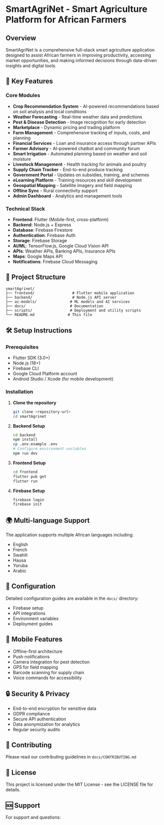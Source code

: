 # SmartAgriNet - Smart Agriculture Platform for African Farmers

## Overview
SmartAgriNet is a comprehensive full-stack smart agriculture application designed to assist African farmers in improving productivity, accessing market opportunities, and making informed decisions through data-driven insights and digital tools.

## 🚀 Key Features

### Core Modules
- **Crop Recommendation System** - AI-powered recommendations based on soil analysis and local conditions
- **Weather Forecasting** - Real-time weather data and predictions
- **Pest & Disease Detection** - Image recognition for early detection
- **Marketplace** - Dynamic pricing and trading platform
- **Farm Management** - Comprehensive tracking of inputs, costs, and planning
- **Financial Services** - Loan and insurance access through partner APIs
- **Farmer Advisory** - AI-powered chatbot and community forum
- **Smart Irrigation** - Automated planning based on weather and soil moisture
- **Livestock Management** - Health tracking for animals and poultry
- **Supply Chain Tracker** - End-to-end produce tracking
- **Government Portal** - Updates on subsidies, training, and schemes
- **eLearning Platform** - Training resources and skill development
- **Geospatial Mapping** - Satellite imagery and field mapping
- **Offline Sync** - Rural connectivity support
- **Admin Dashboard** - Analytics and management tools
### Technical Stack
- **Frontend**: Flutter (Mobile-first, cross-platform)
- **Backend**: Node.js + Express
- **Database**: Firebase Firestore
- **Authentication**: Firebase Auth
- **Storage**: Firebase Storage
- **AI/ML**: TensorFlow.js, Google Cloud Vision API
- **APIs**: Weather APIs, Banking APIs, Insurance APIs
- **Maps**: Google Maps API
- **Notifications**: Firebase Cloud Messaging

## 📁 Project Structure
```
smartAgrinet/
├── frontend/                 # Flutter mobile application
├── backend/                  # Node.js API server
├── ai-models/               # ML models and AI services
├── docs/                    # Documentation
├── scripts/                 # Deployment and utility scripts
└── README.md               # This file
```

## 🛠️ Setup Instructions

### Prerequisites
- Flutter SDK (3.0+)
- Node.js (18+)
- Firebase CLI
- Google Cloud Platform account
- Android Studio / Xcode (for mobile development)

### Installation

1. **Clone the repository**
   ```bash
   git clone <repository-url>
   cd smartAgrinet
   ```

2. **Backend Setup**
   ```bash
   cd backend
   npm install
   cp .env.example .env
   # Configure environment variables
   npm run dev
   ```

3. **Frontend Setup**
   ```bash
   cd frontend
   flutter pub get
   flutter run
   ```

4. **Firebase Setup**
   ```bash
   firebase login
   firebase init
   ```

## 🌍 Multi-language Support
The application supports multiple African languages including:
- English
- French
- Swahili
- Hausa
- Yoruba
- Arabic

## 🔧 Configuration
Detailed configuration guides are available in the `docs/` directory:
- Firebase setup
- API integrations
- Environment variables
- Deployment guides

## 📱 Mobile Features
- Offline-first architecture
- Push notifications
- Camera integration for pest detection
- GPS for field mapping
- Barcode scanning for supply chain
- Voice commands for accessibility

## 🔒 Security & Privacy
- End-to-end encryption for sensitive data
- GDPR compliance
- Secure API authentication
- Data anonymization for analytics
- Regular security audits

## 🤝 Contributing
Please read our contributing guidelines in `docs/CONTRIBUTING.md`

## 📄 License
This project is licensed under the MIT License - see the LICENSE file for details.

## 🆘 Support
For support and questions:








